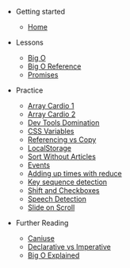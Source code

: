 <!-- docs/_sidebar.md -->

- Getting started

  - [Home](/)

- Lessons

  - [Big O](/vanilla-javascript/lessons/big-o.md)
  - [Big O Reference](/vanilla-javascript/lessons/big-o-reference.md)
  - [Promises](/vanilla-javascript/lessons/promises.md)

- Practice

  - [Array Cardio 1](/vanilla-javascript/lessons/array-cardio1.md)
  - [Array Cardio 2](/vanilla-javascript/lessons/array-cardio2.md)
  - [Dev Tools Domination](/vanilla-javascript/lessons/dev-tools-domination.md)
  - [CSS Variables](/vanilla-javascript/lessons/css-variables.md)
  - [Referencing vs Copy](/vanilla-javascript/lessons/reference-vs-copy.md)
  - [LocalStorage](/vanilla-javascript/lessons/localstorage.md)
  - [Sort Without Articles](/vanilla-javascript/lessons/sort-without-articles.md)
  - [Events](/vanilla-javascript/lessons/events.md)
  - [Adding up times with reduce](/vanilla-javascript/lessons/adding-times.md)
  - [Key sequence detection](/vanilla-javascript/lessons/key-sequence-detection.md)
  - [Shift and Checkboxes](/vanilla-javascript/lessons/checkboxes.md)
  - [Speech Detection](/vanilla-javascript/lessons/speech-detection.md)
  - [Slide on Scroll](/vanilla-javascript/lessons/slide-on-scroll.md)

- Further Reading

  - [Caniuse](https://caniuse.com/)
  - [Declarative vs Imperative](https://codeburst.io/declarative-vs-imperative-programming-a8a7c93d9ad2)
  - [Big O Explained](https://www.freecodecamp.org/news/my-first-foray-into-technology-c5b6e83fe8f1/)
